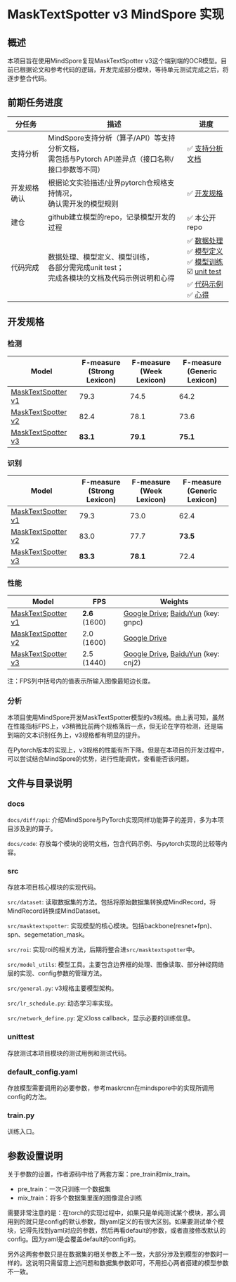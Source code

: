 # MaskTextSpotter v3 MindSpore 实现

## 概述

本项目旨在使用MindSpore复现MaskTextSpotter v3这个端到端的OCR模型。目前已根据论文和参考代码的逻辑，开发完成部分模块，等待单元测试完成之后，将逐步整合代码。

## 前期任务进度

| 分任务       | 描述                                                         | 进度                                                         |
| ------------ | ------------------------------------------------------------ | ------------------------------------------------------------ |
| 支持分析     | MindSpore支持分析（算子/API）等支持分析文档，<br>需包括与Pytorch API差异点（接口名称/接口参数等不同） | :white_check_mark: <a href=https://github.com/TianTianSuper/MaskTextSpotter-MindSpore/tree/master/docs/diff/api>支持分析文档</a> |
| 开发规格确认 | 根据论文实验描述/业界pytorch仓规格支持情况，<br>确认需开发的模型规则 | :white_check_mark: <a href=https://github.com/TianTianSuper/MaskTextSpotter-MindSpore#%E5%BC%80%E5%8F%91%E8%A7%84%E6%A0%BC>开发规格</a> |
| 建仓         | github建立模型的repo，记录模型开发的过程                     | :white_check_mark: 本公开repo                                |
| 代码完成     | 数据处理、模型定义、模型训练，<br>各部分需完成unit test；<br>完成各模块的文档及代码示例说明和心得 | :white_check_mark: <a href=src/dataset>数据处理</a><br>:white_check_mark: <a href=src/>模型定义</a><br>:white_check_mark: <a href=train.py>模型训练</a><br>:ballot_box_with_check: <a href=unittest>unit test</a><br>:white_check_mark: <a href=docs/code>代码示例</a><br>:white_check_mark: <a href=docs/feelings.md>心得</a> |



## 开发规格

### 检测

| Model                                                        | F-measure<br />(Strong Lexicon) | F-measure<br />(Week Lexicon) | F-measure<br />(Generic Lexicon) |
| ------------------------------------------------------------ | ------------------------------- | ----------------------------- | -------------------------------- |
| [MaskTextSpotter v1](https://github.com/lvpengyuan/masktextspotter.caffe2#models) | 79.3                            | 74.5                          | 64.2                             |
| [MaskTextSpotter v2](https://github.com/MhLiao/MaskTextSpotter) | 82.4                            | 78.1                          | 73.6                             |
| [MaskTextSpotter v3](https://github.com/MhLiao/MaskTextSpotterV3) | **83.1**                        | **79.1**                      | **75.1**                         |

### 识别

| Model                                                        | F-measure<br />(Strong Lexicon) | F-measure<br />(Week Lexicon) | F-measure<br />(Generic Lexicon) |
| ------------------------------------------------------------ | ------------------------------- | ----------------------------- | -------------------------------- |
| [MaskTextSpotter v1](https://github.com/lvpengyuan/masktextspotter.caffe2#models) | 79.3                            | 73.0                          | 62.4                             |
| [MaskTextSpotter v2](https://github.com/MhLiao/MaskTextSpotter) | 83.0                            | 77.7                          | **73.5**                         |
| [MaskTextSpotter v3](https://github.com/MhLiao/MaskTextSpotterV3) | **83.3**                        | **78.1**                      | 72.4                             |

### 性能

| Model                                                        | FPS            | Weights                                                      |
| ------------------------------------------------------------ | -------------- | ------------------------------------------------------------ |
| [MaskTextSpotter v1](https://github.com/lvpengyuan/masktextspotter.caffe2#models) | **2.6** (1600) | [Google Drive](https://drive.google.com/open?id=1yPATzUCREBopDIHcsvdYOBB3YpStunMU); [BaiduYun](https://pan.baidu.com/s/1JPZmOQ1LAw98s0GPa-PuuQ) (key: gnpc) |
| [MaskTextSpotter v2](https://github.com/MhLiao/MaskTextSpotter) | 2.0 (1600)     | [Google Drive](https://drive.google.com/open?id=1pPRS7qS_K1keXjSye0kksqhvoyD0SARz) |
| [MaskTextSpotter v3](https://github.com/MhLiao/MaskTextSpotterV3) | 2.5 (1440)     | [Google Drive](https://drive.google.com/file/d/1XQsikiNY7ILgZvmvOeUf9oPDG4fTp0zs/view?usp=sharing), [BaiduYun](https://pan.baidu.com/s/1fV1RbyQ531IifdKxkScItQ) (key: cnj2) |

注：FPS列中括号内的值表示所输入图像最短边长度。

### 分析

本项目使用MindSpore开发MaskTextSpotter模型的v3规格。由上表可知，虽然在性能指标FPS上，v3稍微比前两个规格落后一点，但无论在字符检测，还是端到端的文本识别任务上，v3规格都有明显的提升。

在Pytorch版本的实现上，v3规格的性能有所下降。但是在本项目的开发过程中，可以尝试结合MindSpore的优势，进行性能调优，查看能否该问题。

## 文件与目录说明

### docs

`docs/diff/api`: 介绍MindSpore与PyTorch实现同样功能算子的差异，多为本项目涉及到的算子。

`docs/code`: 存放每个模块的说明文档，包含代码示例、与pytorch实现的比较等内容。

### src

存放本项目核心模块的实现代码。

`src/dataset`: 读取数据集的方法。包括将原始数据集转换成MindRecord，将MindRecord转换成MindDataset。

`src/masktextspotter`: 实现模型的核心模块。包括backbone(resnet+fpn)、spn、segemetation_mask。

`src/roi`: 实现roi的相关方法，后期将整合进`src/masktextspotter`中。

`src/model_utils`: 模型工具。主要包含边界框的处理、图像读取、部分神经网络层的实现、config参数的管理方法。

`src/general.py`: v3规格主要模型架构。

`src/lr_schedule.py`: 动态学习率实现。

`src/network_define.py`: 定义loss callback，显示必要的训练信息。

### unittest

存放测试本项目模块的测试用例和测试代码。

### default_config.yaml

存放模型需要调用的必要参数，参考maskrcnn在mindspore中的实现所调用config的方法。

### train.py

训练入口。

## 参数设置说明

关于参数的设置，作者源码中给了两套方案：pre_train和mix_train。

- pre_train：一次只训练一个数据集
- mix_train：将多个数据集里面的图像混合训练

需要非常注意的是：在torch的实现过程中，如果只是单纯测试某个模块，那么调用到的就只是config的默认参数，跟yaml定义的有很大区别。如果要测试单个模块，记得先找到yaml对应的参数，然后再看default的参数，或者直接修改默认的config。因为yaml是会覆盖default的config的。

另外这两套参数只是在数据集的相关参数上不一致，大部分涉及到模型的参数时一样的。这说明只需留意上述问题和数据集参数即可，不用担心两者搭建的模型参数不一致。
